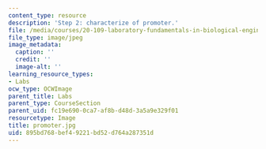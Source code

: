 ```yaml
---
content_type: resource
description: 'Step 2: characterize of promoter.'
file: /media/courses/20-109-laboratory-fundamentals-in-biological-engineering-fall-2007/895bd768bef49221bd52d764a287351d_promoter.jpg
file_type: image/jpeg
image_metadata:
  caption: ''
  credit: ''
  image-alt: ''
learning_resource_types:
- Labs
ocw_type: OCWImage
parent_title: Labs
parent_type: CourseSection
parent_uid: fc19e690-0ca7-af8b-d48d-3a5a9e329f01
resourcetype: Image
title: promoter.jpg
uid: 895bd768-bef4-9221-bd52-d764a287351d
---
```


